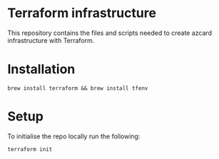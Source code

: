 # Terraform infrastructure
This repository contains the files and scripts needed to create azcard infrastructure with Terraform.

# Installation

```
brew install terraform && brew install tfenv 
```

# Setup
To initialise the repo locally run the following:
```
terraform init
```
